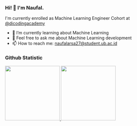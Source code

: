 ### Hi! 👋 I'm Naufal.

I'm currently enrolled as Machine Learning Engineer Cohort at <a href="https://github.com/dicodingacademy">@dicodingacademy</a>
- 🌱 I’m currently learning about Machine Learning
- 💬 Feel free to ask me about Machine Learning development
- 📫 How to reach me: naufalarsa27@student.ub.ac.id
  
### Github Statistic
<p align="left">
<a href="https://github.com/naufalarsa27">
  <img height="180em" src="https://github-readme-stats-eight-theta.vercel.app/api?username=naufalarsa27&show_icons=true&theme=algolia&include_all_commits=true&count_private=true"/>
  <img height="180em" src="https://github-readme-stats-eight-theta.vercel.app/api/top-langs/?username=naufalarsa27&layout=compact&langs_count=8&theme=algolia"/>
</a>
</p>
